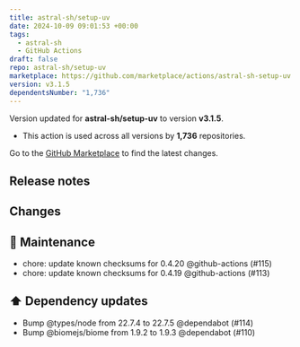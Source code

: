 ```yaml
---
title: astral-sh/setup-uv
date: 2024-10-09 09:01:53 +00:00
tags:
  - astral-sh
  - GitHub Actions
draft: false
repo: astral-sh/setup-uv
marketplace: https://github.com/marketplace/actions/astral-sh-setup-uv
version: v3.1.5
dependentsNumber: "1,736"
---
```



Version updated for **astral-sh/setup-uv** to version **v3.1.5**.
- This action is used across all versions by **1,736** repositories.

Go to the [GitHub Marketplace](https://github.com/marketplace/actions/astral-sh-setup-uv) to find the latest changes.

## Release notes

## Changes

## 🧰 Maintenance

- chore: update known checksums for 0.4.20 @github-actions (#115)
- chore: update known checksums for 0.4.19 @github-actions (#113)

## ⬆️ Dependency updates

- Bump @types/node from 22.7.4 to 22.7.5 @dependabot (#114)
- Bump @biomejs/biome from 1.9.2 to 1.9.3 @dependabot (#110)

